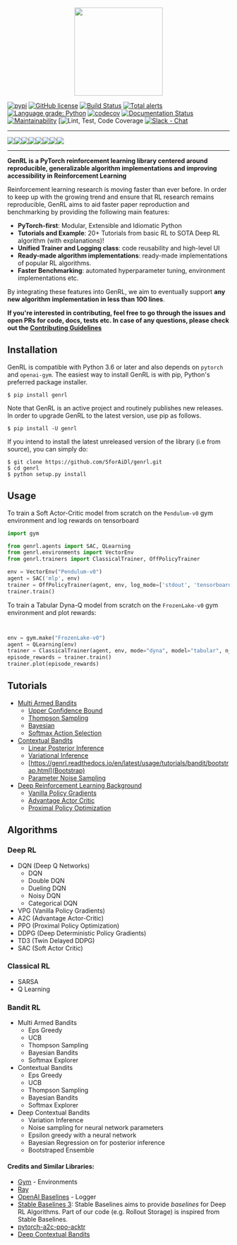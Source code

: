 <p align="center">
    <br>
    <img src="https://github.com/SforAiDl/genrl/blob/master/docs/source/assets/images/genrl.png" width="200"/>
    <br>
<p>
    
[![pypi](https://img.shields.io/badge/pypi%20package-v0.0.2-blue)](https://pypi.org/project/genrl/)
[![GitHub license](https://img.shields.io/github/license/SforAiDl/genrl)](https://github.com/SforAiDl/genrl/blob/master/LICENSE)
[![Build Status](https://travis-ci.com/SforAiDl/genrl.svg?branch=master)](https://travis-ci.com/SforAiDl/genrl)
[![Total alerts](https://img.shields.io/lgtm/alerts/g/SforAiDl/genrl.svg?logo=lgtm&logoWidth=18)](https://lgtm.com/projects/g/SforAiDl/genrl/alerts/)
[![Language grade: Python](https://img.shields.io/lgtm/grade/python/g/SforAiDl/genrl.svg?logo=lgtm&logoWidth=18)](https://lgtm.com/projects/g/SforAiDl/genrl/context:python)
[![codecov](https://codecov.io/gh/SforAiDl/genrl/branch/master/graph/badge.svg)](https://codecov.io/gh/SforAiDl/genrl)
[![Documentation Status](https://readthedocs.org/projects/genrl/badge/?version=latest)](https://genrl.readthedocs.io/en/latest/?badge=latest)
[![Maintainability](https://api.codeclimate.com/v1/badges/c3f6e7d31c078528e0e1/maintainability)](https://codeclimate.com/github/SforAiDl/genrl/maintainability)
[![Lint, Test, Code Coverage](https://github.com/SforAiDl/genrl/workflows/Lint,%20Test,%20Code%20Coverage/badge.svg)
[![Slack - Chat](https://img.shields.io/badge/Slack-Chat-blueviolet)](https://join.slack.com/t/genrlworkspace/shared_invite/zt-gwlgnymd-Pw3TYC~0XDLy6VQDml22zg)

---

[![](https://sourcerer.io/fame/Sharad24/Sharad24/genrl/images/0)](https://sourcerer.io/fame/Sharad24/Sharad24/genrl/links/0)[![](https://sourcerer.io/fame/Sharad24/Sharad24/genrl/images/1)](https://sourcerer.io/fame/Sharad24/Sharad24/genrl/links/1)[![](https://sourcerer.io/fame/Sharad24/Sharad24/genrl/images/2)](https://sourcerer.io/fame/Sharad24/Sharad24/genrl/links/2)[![](https://sourcerer.io/fame/Sharad24/Sharad24/genrl/images/3)](https://sourcerer.io/fame/Sharad24/Sharad24/genrl/links/3)[![](https://sourcerer.io/fame/Sharad24/Sharad24/genrl/images/4)](https://sourcerer.io/fame/Sharad24/Sharad24/genrl/links/4)[![](https://sourcerer.io/fame/Sharad24/Sharad24/genrl/images/5)](https://sourcerer.io/fame/Sharad24/Sharad24/genrl/links/5)[![](https://sourcerer.io/fame/Sharad24/Sharad24/genrl/images/6)](https://sourcerer.io/fame/Sharad24/Sharad24/genrl/links/6)[![](https://sourcerer.io/fame/Sharad24/Sharad24/genrl/images/7)](https://sourcerer.io/fame/Sharad24/Sharad24/genrl/links/7)

---

**GenRL is a PyTorch reinforcement learning library centered around reproducible, generalizable algorithm implementations and improving accessibility in Reinforcement Learning** 

Reinforcement learning research is moving faster than ever before. In order to keep up with the growing trend and ensure that RL research remains reproducible, GenRL aims to aid faster paper reproduction and benchmarking by providing the following main features:

- **PyTorch-first**: Modular, Extensible and Idiomatic Python
- **Tutorials and Example**: 20+ Tutorials from basic RL to SOTA Deep RL algorithm (with explanations)!
- **Unified Trainer and Logging class**: code reusability and high-level UI
- **Ready-made algorithm implementations**: ready-made implementations of popular RL algorithms.
- **Faster Benchmarking**: automated hyperparameter tuning, environment implementations etc.

By integrating these features into GenRL, we aim to eventually support **any new algorithm implementation in less than 100 lines**.

**If you're interested in contributing, feel free to go through the issues and open PRs for code, docs, tests etc. In case of any questions, please check out the [Contributing Guidelines](CONTRIBUTING.md)**


## Installation

GenRL is compatible with Python 3.6 or later and also depends on `pytorch` and `openai-gym`. The easiest way to install GenRL is with pip, Python's preferred package installer.

    $ pip install genrl

Note that GenRL is an active project and routinely publishes new releases. In order to upgrade GenRL to the latest version, use pip as follows.

    $ pip install -U genrl

If you intend to install the latest unreleased version of the library (i.e from source), you can simply do:

    $ git clone https://github.com/SforAiDl/genrl.git
    $ cd genrl
    $ python setup.py install

## Usage
To train a Soft Actor-Critic model from scratch on the `Pendulum-v0` gym environment and log rewards on tensorboard
```python
import gym

from genrl.agents import SAC, QLearning
from genrl.environments import VectorEnv
from genrl.trainers import ClassicalTrainer, OffPolicyTrainer

env = VectorEnv("Pendulum-v0")
agent = SAC('mlp', env)
trainer = OffPolicyTrainer(agent, env, log_mode=['stdout', 'tensorboard'])
trainer.train()
```

To train a Tabular Dyna-Q model from scratch on the `FrozenLake-v0` gym environment and plot rewards:
```python


env = gym.make("FrozenLake-v0")
agent = QLearning(env)
trainer = ClassicalTrainer(agent, env, mode="dyna", model="tabular", n_episodes=10000)
episode_rewards = trainer.train()
trainer.plot(episode_rewards)
```

## Tutorials
- [Multi Armed Bandits](https://genrl.readthedocs.io/en/latest/usage/tutorials/bandit/bandit_overview.html)
    - [Upper Confidence Bound](https://genrl.readthedocs.io/en/latest/usage/tutorials/bandit/ucb.html)
    - [Thompson Sampling](https://genrl.readthedocs.io/en/latest/usage/tutorials/bandit/thompson_sampling.html)
    - [Bayesian](https://genrl.readthedocs.io/en/latest/usage/tutorials/bandit/bayesian.html)
    - [Softmax Action Selection](https://genrl.readthedocs.io/en/latest/usage/tutorials/bandit/gradients.html)
- [Contextual Bandits](https://genrl.readthedocs.io/en/latest/usage/tutorials/bandit/contextual_overview.html)
    - [Linear Posterior Inference](https://genrl.readthedocs.io/en/latest/usage/tutorials/bandit/linpos.html)
    - [Variational Inference](https://genrl.readthedocs.io/en/latest/usage/tutorials/bandit/variational.html)
    - [https://genrl.readthedocs.io/en/latest/usage/tutorials/bandit/bootstrap.html](Bootstrap)
    - [Parameter Noise Sampling](https://genrl.readthedocs.io/en/latest/usage/tutorials/bandit/noise.html)
- [Deep Reinforcement Learning Background](https://genrl.readthedocs.io/en/latest/usage/tutorials/Deep/Background.html)
    - [Vanilla Policy Gradients](https://genrl.readthedocs.io/en/latest/usage/tutorials/Deep/VPG.html)
    - [Advantage Actor Critic](https://genrl.readthedocs.io/en/latest/usage/tutorials/Deep/A2C.html)
    - [Proximal Policy Optimization](https://genrl.readthedocs.io/en/latest/usage/tutorials/Deep/PPO.html)
    
## Algorithms

### Deep RL
 - DQN (Deep Q Networks)
    - DQN
    - Double DQN
    - Dueling DQN
    - Noisy DQN
    - Categorical DQN
 - VPG (Vanilla Policy Gradients)
 - A2C (Advantage Actor-Critic)
 - PPO (Proximal Policy Optimization)
 - DDPG (Deep Deterministic Policy Gradients)
 - TD3 (Twin Delayed DDPG)
 - SAC (Soft Actor Critic)

### Classical RL
 - SARSA
 - Q Learning

### Bandit RL
 - Multi Armed Bandits
    - Eps Greedy
    - UCB
    - Thompson Sampling
    - Bayesian Bandits
    - Softmax Explorer
  - Contextual Bandits
    - Eps Greedy
    - UCB
    - Thompson Sampling
    - Bayesian Bandits
    - Softmax Explorer
 - Deep Contextual Bandits
    - Variation Inference
    - Noise sampling for neural network parameters
    - Epsilon greedy with a neural network
    - Bayesian Regression on for posterior inference
    - Bootstraped Ensemble
    

#### Credits and Similar Libraries:
- [Gym](https://gym.openai.com/) - Environments 
- [Ray](https://github.com/ray-project/ray)
- [OpenAI Baselines](https://github.com/openai/baselines) - Logger
- [Stable Baselines 3](https://github.com/DLR-RM/stable-baselines3): Stable Baselines aims to provide _baselines_ for Deep RL Algorithms. Part of our code (e.g. Rollout Storage) is inspired from Stable Baselines. 
- [pytorch-a2c-ppo-acktr](https://github.com/ikostrikov/pytorch-a2c-ppo-acktr-gail)
- [Deep Contextual Bandits](https://github.com/tensorflow/models/tree/archive/research/deep_contextual_bandits)
